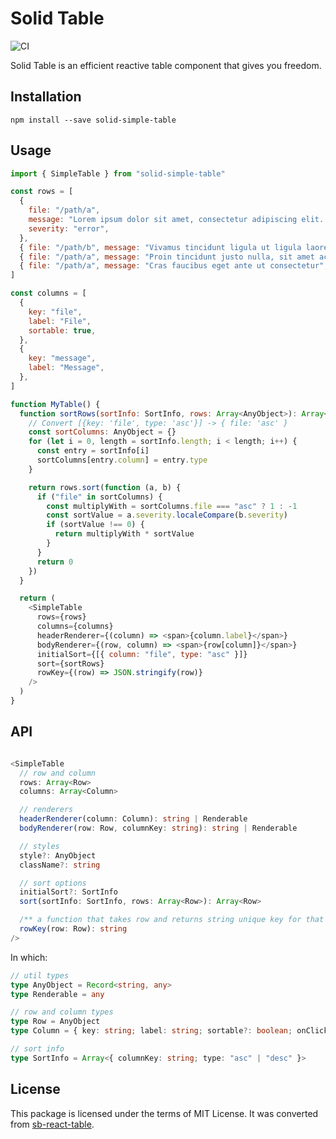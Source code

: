 # Solid Table

![CI](https://github.com/aminya/solid-simple-table/workflows/CI/badge.svg)

Solid Table is an efficient reactive table component that gives you freedom.

## Installation

```
npm install --save solid-simple-table
```

## Usage

```js
import { SimpleTable } from "solid-simple-table"

const rows = [
  {
    file: "/path/a",
    message: "Lorem ipsum dolor sit amet, consectetur adipiscing elit. Vivamus id molestie nisi",
    severity: "error",
  },
  { file: "/path/b", message: "Vivamus tincidunt ligula ut ligula laoreet faucibus", severity: "warning" },
  { file: "/path/a", message: "Proin tincidunt justo nulla, sit amet accumsan lectus pretium vel", severity: "info" },
  { file: "/path/a", message: "Cras faucibus eget ante ut consectetur", severity: "error" },
]

const columns = [
  {
    key: "file",
    label: "File",
    sortable: true,
  },
  {
    key: "message",
    label: "Message",
  },
]

function MyTable() {
  function sortRows(sortInfo: SortInfo, rows: Array<AnyObject>): Array<AnyObject> {
    // Convert [{key: 'file', type: 'asc'}] -> { file: 'asc' }
    const sortColumns: AnyObject = {}
    for (let i = 0, length = sortInfo.length; i < length; i++) {
      const entry = sortInfo[i]
      sortColumns[entry.column] = entry.type
    }

    return rows.sort(function (a, b) {
      if ("file" in sortColumns) {
        const multiplyWith = sortColumns.file === "asc" ? 1 : -1
        const sortValue = a.severity.localeCompare(b.severity)
        if (sortValue !== 0) {
          return multiplyWith * sortValue
        }
      }
      return 0
    })
  }

  return (
    <SimpleTable
      rows={rows}
      columns={columns}
      headerRenderer={(column) => <span>{column.label}</span>}
      bodyRenderer={(row, column) => <span>{row[column]}</span>}
      initialSort={[{ column: "file", type: "asc" }]}
      sort={sortRows}
      rowKey={(row) => JSON.stringify(row)}
    />
  )
}
```

## API

```ts

<SimpleTable
  // row and column
  rows: Array<Row>
  columns: Array<Column>

  // renderers
  headerRenderer(column: Column): string | Renderable
  bodyRenderer(row: Row, columnKey: string): string | Renderable

  // styles
  style?: AnyObject
  className?: string

  // sort options
  initialSort?: SortInfo
  sort(sortInfo: SortInfo, rows: Array<Row>): Array<Row>

  /** a function that takes row and returns string unique key for that row */
  rowKey(row: Row): string
/>

```

In which:

```ts
// util types
type AnyObject = Record<string, any>
type Renderable = any

// row and column types
type Row = AnyObject
type Column = { key: string; label: string; sortable?: boolean; onClick?(e: MouseEvent, row: Row): void }

// sort info
type SortInfo = Array<{ columnKey: string; type: "asc" | "desc" }>
```

## License

This package is licensed under the terms of MIT License. It was converted from [sb-react-table](https://github.com/steelbrain/react-table/tree/2f8472960a77ca6cf2444c392697772716195bf4).

